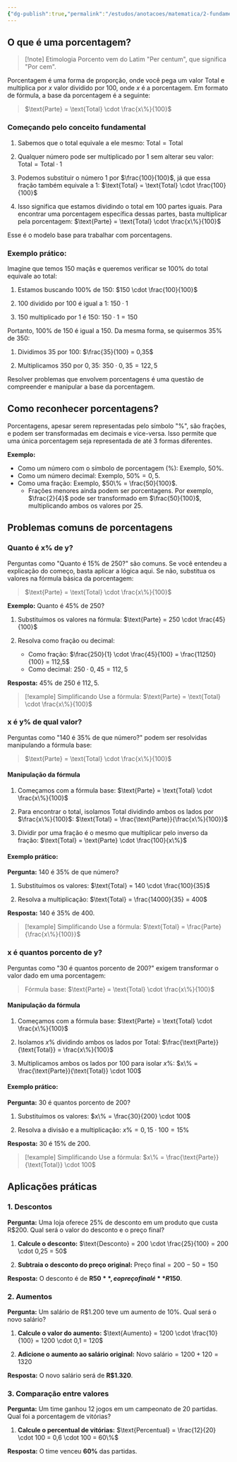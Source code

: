 ```yaml
---
{"dg-publish":true,"permalink":"/estudos/anotacoes/matematica/2-fundamental-2/8-porcentagem-e-juros/8-1-porcentagens/"}
---
```


## O que é uma porcentagem?

> [!note] Etimologia
> Porcento vem do Latim "Per centum", que significa "Por cem".

Porcentagem é uma forma de proporção, onde você pega um valor $\text{Total}$ e multiplica por $x$ valor dividido por $100$, onde $x$ é a porcentagem. Em formato de fórmula, a base da porcentagem é a seguinte:

> $\text{Parte} = \text{Total} \cdot \frac{x\%}{100}$ 

### Começando pelo conceito fundamental

1. Sabemos que o total equivale a ele mesmo: $\text{Total} = \text{Total}$ 

2. Qualquer número pode ser multiplicado por 1 sem alterar seu valor: $\text{Total} = \text{Total} \cdot 1$ 

3. Podemos substituir o número 1 por $\frac{100}{100}$, já que essa fração também equivale a 1: $\text{Total} = \text{Total} \cdot \frac{100}{100}$ 

4. Isso significa que estamos dividindo o total em 100 partes iguais. Para encontrar uma porcentagem específica dessas partes, basta multiplicar pela porcentagem: $\text{Parte} = \text{Total} \cdot \frac{x\%}{100}$ 

Esse é o modelo base para trabalhar com porcentagens.

### Exemplo prático:

Imagine que temos 150 maçãs e queremos verificar se $100\%$ do total equivale ao total:

1. Estamos buscando $100\%$ de 150: $150 \cdot \frac{100}{100}$ 

2. $100$ dividido por $100$ é igual a $1$: $150 \cdot 1$ 

3. $150$ multiplicado por $1$ é $150$: $150 \cdot 1 = 150$ 

Portanto, $100\%$ de $150$ é igual a $150$. Da mesma forma, se quisermos $35\%$ de $350$:

1. Dividimos $35$ por $100$: $\frac{35}{100} = 0,35$ 

2. Multiplicamos $350$ por $0,35$: $350 \cdot 0,35 = 122,5$ 

Resolver problemas que envolvem porcentagens é uma questão de compreender e manipular a base da porcentagem.

## Como reconhecer porcentagens?

Porcentagens, apesar serem representadas pelo símbolo "$\%$", são frações, e podem ser transformadas em decimais e vice-versa. Isso permite que uma única porcentagem seja representada de até 3 formas diferentes.

**Exemplo:**
- Como um número com o símbolo de porcentagem (%): Exemplo, $50\%$.
- Como um número decimal: Exemplo, $50\% = 0,5$.
- Como uma fração: Exemplo, $50\% = \frac{50}{100}$.
	- Frações menores ainda podem ser porcentagens. Por exemplo, $\frac{2}{4}$ pode ser transformado em $\frac{50}{100}$, multiplicando ambos os valores por 25.

## Problemas comuns de porcentagens

### Quanto é x% de y?

Perguntas como "Quanto é $15\%$ de $250$?" são comuns. Se você entendeu a explicação do começo, basta aplicar a lógica aqui. Se não, substitua os valores na fórmula básica da porcentagem:

> $\text{Parte} = \text{Total} \cdot \frac{x\%}{100}$ 

**Exemplo:** Quanto é $45\%$ de $250$?

1. Substituímos os valores na fórmula: $\text{Parte} = 250 \cdot \frac{45}{100}$ 

2. Resolva como fração ou decimal:
	- Como fração: $\frac{250}{1} \cdot \frac{45}{100} = \frac{11250}{100} = 112,5$ 
	- Como decimal: $250 \cdot 0,45 = 112,5$ 

**Resposta:** $45\%$ de $250$ é $112,5$.

> [!example] Simplificando
> Use a fórmula: $\text{Parte} = \text{Total} \cdot \frac{x\%}{100}$ 

### x é y% de qual valor?

Perguntas como "$140$ é $35\%$ de que número?" podem ser resolvidas manipulando a fórmula base:

> $\text{Parte} = \text{Total} \cdot \frac{x\%}{100}$ 

#### Manipulação da fórmula

1. Começamos com a fórmula base: $\text{Parte} = \text{Total} \cdot \frac{x\%}{100}$ 

2. Para encontrar o total, isolamos $\text{Total}$ dividindo ambos os lados por $\frac{x\%}{100}$: $\text{Total} = \frac{\text{Parte}}{\frac{x\%}{100}}$ 

3. Dividir por uma fração é o mesmo que multiplicar pelo inverso da fração: $\text{Total} = \text{Parte} \cdot \frac{100}{x\%}$ 

#### Exemplo prático:

**Pergunta:** $140$ é $35\%$ de que número?

1. Substituímos os valores: $\text{Total} = 140 \cdot \frac{100}{35}$ 

2. Resolva a multiplicação: $\text{Total} = \frac{14000}{35} = 400$ 

**Resposta:** $140$ é $35\%$ de $400$.

> [!example] Simplificando
> Use a fórmula: $\text{Total} = \frac{Parte} {\frac{x\%}{100}}$

### x é quantos porcento de y?

Perguntas como "$30$ é quantos porcento de $200$?" exigem transformar o valor dado em uma porcentagem:

> Fórmula base: $\text{Parte} = \text{Total} \cdot \frac{x\%}{100}$ 

#### Manipulação da fórmula

1. Começamos com a fórmula base: $\text{Parte} = \text{Total} \cdot \frac{x\%}{100}$ 

2. Isolamos $x\%$ dividindo ambos os lados por $\text{Total}$: $\frac{\text{Parte}}{\text{Total}} = \frac{x\%}{100}$ 

3. Multiplicamos ambos os lados por $100$ para isolar $x\%$: $x\% = \frac{\text{Parte}}{\text{Total}} \cdot 100$ 

#### Exemplo prático:

**Pergunta:** $30$ é quantos porcento de $200$?

1. Substituímos os valores: $x\% = \frac{30}{200} \cdot 100$ 

2. Resolva a divisão e a multiplicação: $x\% = 0,15 \cdot 100 = 15\%$ 

**Resposta:** $30$ é $15\%$ de $200$.

> [!example] Simplificando
> Use a fórmula: $x\% = \frac{\text{Parte}}{\text{Total}} \cdot 100$

## Aplicações práticas

### 1. Descontos

**Pergunta:** Uma loja oferece $25\%$ de desconto em um produto que custa R$200. Qual será o valor do desconto e o preço final?

1. **Calcule o desconto:** $\text{Desconto} = 200 \cdot \frac{25}{100} = 200 \cdot 0,25 = 50$ 

2. **Subtraia o desconto do preço original:** $\text{Preço final} = 200 - 50 = 150$ 

**Resposta:** O desconto é de **R$50**, e o preço final é **R$150**.

### 2. Aumentos

**Pergunta:** Um salário de R\$1.200 teve um aumento de $10\%$. Qual será o novo salário?

1. **Calcule o valor do aumento:** $\text{Aumento} = 1200 \cdot \frac{10}{100} = 1200 \cdot 0,1 = 120$ 

2. **Adicione o aumento ao salário original:** $\text{Novo salário} = 1200 + 120 = 1320$ 

**Resposta:** O novo salário será de **R$1.320**.

### 3. Comparação entre valores

**Pergunta:** Um time ganhou $12$ jogos em um campeonato de $20$ partidas. Qual foi a porcentagem de vitórias?

1. **Calcule o percentual de vitórias:** $\text{Percentual} = \frac{12}{20} \cdot 100 = 0,6 \cdot 100 = 60\%$

**Resposta:** O time venceu **60\%** das partidas.
